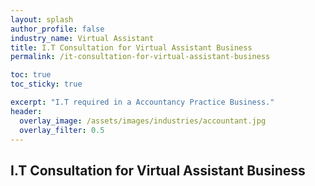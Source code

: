 ```yaml
---
layout: splash 
author_profile: false 
industry_name: Virtual Assistant
title: I.T Consultation for Virtual Assistant Business
permalink: /it-consultation-for-virtual-assistant-business

toc: true
toc_sticky: true

excerpt: "I.T required in a Accountancy Practice Business."
header:
  overlay_image: /assets/images/industries/accountant.jpg
  overlay_filter: 0.5 
---
```


## I.T Consultation for Virtual Assistant Business